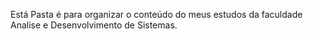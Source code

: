 Está Pasta é para organizar o conteúdo do meus estudos da faculdade Analise e Desenvolvimento de Sistemas.